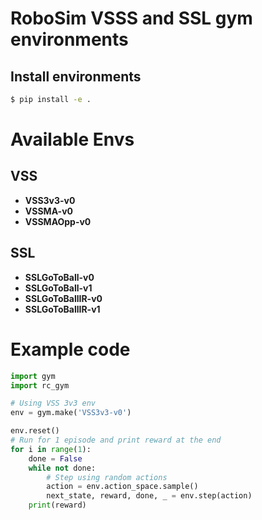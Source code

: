 # RoboSim VSSS and SSL gym environments

## Install environments

```bash
$ pip install -e .
```
# Available Envs
## VSS
- **VSS3v3-v0**
- **VSSMA-v0**
- **VSSMAOpp-v0**
## SSL
- **SSLGoToBall-v0**
- **SSLGoToBall-v1**
- **SSLGoToBallIR-v0**
- **SSLGoToBallIR-v1**

# Example code
```python
import gym
import rc_gym

# Using VSS 3v3 env
env = gym.make('VSS3v3-v0')

env.reset()
# Run for 1 episode and print reward at the end
for i in range(1):
    done = False
    while not done:
        # Step using random actions
        action = env.action_space.sample()
        next_state, reward, done, _ = env.step(action)
    print(reward)
```
